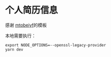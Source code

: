 # 个人简历信息

感谢 [mtobeiyf](https://github.com/mtobeiyf/vuepress-homepage)的模板

本地需要执行：
```
export NODE_OPTIONS=--openssl-legacy-provider
yarn dev
```


